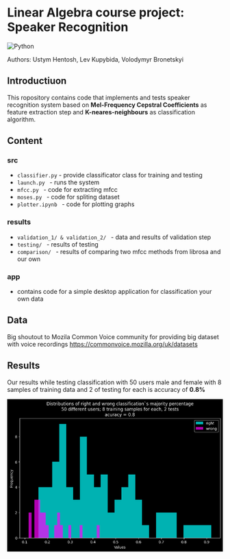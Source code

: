 # Linear Algebra course project: Speaker Recognition


![Python](https://img.shields.io/badge/python-3670A0?style=for-the-badge&logo=python&logoColor=ffdd54)

Authors:
Ustym Hentosh, Lev Kupybida, Volodymyr Bronetskyi

## Introductiuon
This ropository contains code that implements and tests speaker recognition system based on **Mel-Frequency Cepstral Coefficients** as feature extraction step and **K-neares-neighbours** as classification algorithm.

## Сontent
### src
- `classifier.py` - provide classificator class for training and testing
-  `launch.py ` - runs the system
-  `mfcc.py ` - code for extracting mfcc
-  `moses.py ` - code for spliting dataset
-  `plotter.ipynb ` - code for plotting graphs

### results
-  `validation_1/ & validation_2/ ` - data and results of validation step
-  `testing/ ` - results of testing
-  `comparison/ ` - results of comparing two mfcc methods from librosa and our own

### app
- contains code for a simple desktop application for classification your own data

## Data
Big shoutout to Mozila Common Voice community for providing big dataset with voice recordings  https://commonvoice.mozilla.org/uk/datasets

## Results
Our results while testing classification with 50 users male and female with 8 samples of training data and 2 of testing for each is accuracy of **0.8%**

<img src="images/plot1.png">
